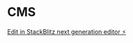 # CMS

[Edit in StackBlitz next generation editor ⚡️](https://stackblitz.com/~/github.com/Prakashkhatiwada/CMS)